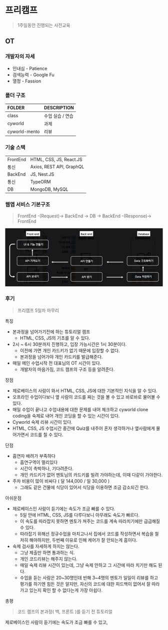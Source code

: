 # 프리캠프
> 1주일동안 진행되는 사전교육

## OT
### 개발자의 자세
* 인내심 - Patience
* 검색능력 - Google Fu
* 열정 - Fassion

### 폴더 구조
| FOLDER        | DESCRIPTION      |
| :------------ | :--------------- |
| class         | 수업 실습 / 연습 |
| cyworld       | 과제             |
| cyworld-mento | 리뷰             |

### 기술 스택
|          |                          |
| -------- | ------------------------ |
| FrontEnd | HTML, CSS, JS, React.JS  |
| 통신     | Axios, REST API, GraphQL |
| BackEnd  | JS, Nest.JS              |
| 통신     | TypeORM                  |
| DB       | MongoDB, MySQL           |

### 웹앱 서비스 기본구조
> FrontEnd -(Request)-> BackEnd -> DB -> BackEnd -(Response)-> FrontEnd

![](./pictures/WebAppServiceFrame.png)

### 후기
> 프리캠프 5일차 마무리

특징
* 본과정을 넘어가기전에 하는 튜토리얼 캠프
    * HTML, CSS, JS의 기초를 알 수 있다.
* 2시 ~ 6시 30분까지 진행하고, 입장 가능시간은 1시 30분이다.
    * 이전에 가면 개인 카드키가 없기 때문에 입장할 수 없다.
    * 본과정을 넘어가야 개인 카드키를 발급해준다.
* 매일 메인 수업시작 전 대표님의 OT 시간이 있다.
    * 개발자의 마음가짐, 코드 캠프의 구조 등을 알려준다.

장점
* 제로베이스의 사람이 와서 HTML, CSS, JS에 대한 기본적인 지식을 알 수 있다.
* 오프라인 수업이다보니 옆 사람이 코드를 짜는 것을 볼 수 있고 바로바로 물어볼 수 있다.
* 매일 수업이 끝나고 수업내용에 대한 문제를 내어 체크하고 cyworld clone coding을 숙제로 내어 개인 코딩을 할 수 있는 시간이 있다.
* Cyworld 숙제 리뷰 시간이 있다.
* HTML, CSS, JS 수업시간 중간에 Quiz를 내주어 혼자 생각하거나 옆사람에게 물어가면서 코드를 칠 수 있다.

단점
* 흡연자 배려가 부족하다
    * 흡연구역이 멀리있다
    * 시간이 촉박하나, 기다려준다.
    * 개인 카드키가 없어 멘토님의 카드키를 빌려 가야하는데, 
    이때 다같이 가야한다.
* 주차 비용이 많이 비싸다 ( 달 144,000 / 일 30,000 )
    * 그래도 같은 건물에 식당이 있어서 식당을 이용하면 조금 감소되긴 한다.

아쉬운점
* 제로베이스인 사람이 듣기에는 속도가 조금 빠를 수 있다.
    * 5일 안에 HTML, CSS, JS를 다루다보니 아무래도 속도가 빠르다. 
    * 이 속도를 따라잡지 못하면 멘토가 쳐주는 코드를 계속 따라치기에만 급급해질 수 있다.
    * 따라잡기 위해선 정규수업을 마치고나서 집에서 코드를 작성하면서 복습을 철저히 해야하지만, 두번째 이유로 인해 케어가 잘 안되는게 흠이다.
* 숙제 검사를 자세하게 하지는 않는다.
    * 그냥 제출만 하면 통과하는 식.
    * 개인 코드리뷰는 해주지 않는다.
    * 매일 숙제 리뷰 시간이 있는데, 그냥 숙제 안하고 그 시간에 따라 치기만 해도 된다.
    * 수업을 듣는 사람은 20~30명인데 반해 3~4명의 멘토가 일일이 리뷰를 하고 평가를 하기엔 힘든 것은 알지만, 자신의 코드에 대한 피드백이 없어서 잘 따라가고 있는지 확인 할 수 없다는게 가장 아쉽다.

총평
> 코드 캠프의 본과정( 백, 프론트 )를 듣기 전 튜토리얼

제로베이스인 사람이 듣기에는 속도가 조금 빠를 수 있고, 